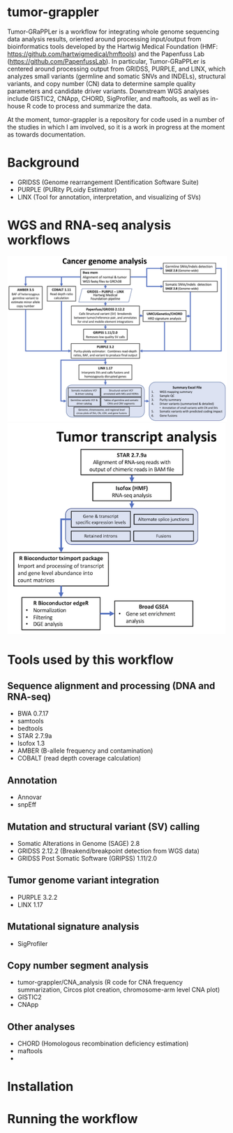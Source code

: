 # tumor-grappler
Tumor-GRaPPLer is a workflow for integrating whole genome sequencing data analysis results, oriented around processing input/output from bioinformatics tools developed by the Hartwig Medical Foundation (HMF: https://github.com/hartwigmedical/hmftools) and the Papenfuss Lab (https://github.com/PapenfussLab).  In particular, Tumor-GRaPPLer is centered around processing output from GRIDSS, PURPLE, and LINX, which analyzes small variants (germline and somatic SNVs and INDELs), structural variants, and copy number (CN) data to determine sample quality parameters and candidate driver variants.  Downstream WGS analyses include GISTIC2, CNApp, CHORD, SigProfiler, and maftools, as well as in-house R code to process and summarize the data.

At the moment, tumor-grappler is a repository for code used in a number of the studies in which I am involved, so it is a work in progress at the moment as towards documentation.

# Background
- GRIDSS (Genome rearrangement IDentification Software Suite)
- PURPLE (PURity PLoidy Estimator)
- LINX (Tool for annotation, interpretation, and visualizing of SVs)

# WGS and RNA-seq analysis workflows

<img src="https://github.com/toddajohnson/tumor-grappler/blob/main/assets/images/cancer_genome_analysis.png" width="800">
<img src="https://github.com/toddajohnson/tumor-grappler/blob/main/assets/images/tumor_transcript_analysis.png" width="500">

# Tools used by this workflow
## Sequence alignment and processing (DNA and RNA-seq)
- BWA 0.7.17
- samtools
- bedtools
- STAR 2.7.9a
- Isofox 1.3
- AMBER (B-allele frequency and contamination)
- COBALT (read depth coverage calculation)
## Annotation
- Annovar
- snpEff
## Mutation and structural variant (SV) calling
- Somatic Alterations in Genome (SAGE) 2.8
- GRIDSS 2.12.2 (Breakend/breakpoint detection from WGS data)
- GRIDSS Post Somatic Software (GRIPSS) 1.11/2.0
## Tumor genome variant integration
- PURPLE 3.2.2
- LINX 1.17
## Mutational signature analysis
- SigProfiler
## Copy number segment analysis
- tumor-grappler/CNA_analysis (R code for CNA frequency summarization, Circos plot creation, chromosome-arm level CNA plot)
- GISTIC2
- CNApp
## Other analyses
- CHORD (Homologous recombination deficiency estimation)
- maftools
- 
# Installation

# Running the workflow
